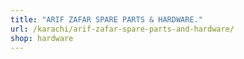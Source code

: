 ```yaml
---
title: "ARIF ZAFAR SPARE PARTS & HARDWARE."
url: /karachi/arif-zafar-spare-parts-and-hardware/
shop: hardware
---
```

